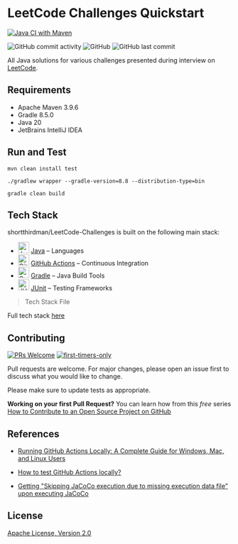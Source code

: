 # LeetCode Challenges Quickstart

[![Java CI with Maven](https://github.com/shortthirdman/LeetCode-Challenges/actions/workflows/maven.yml/badge.svg?event=workflow_dispatch)](https://github.com/shortthirdman/LeetCode-Challenges/actions/workflows/maven.yml)

![GitHub commit activity](https://img.shields.io/github/commit-activity/w/shortthirdman/LeetCode-Challenges)	![GitHub](https://img.shields.io/github/license/shortthirdman/LeetCode-Challenges)	![GitHub last commit](https://img.shields.io/github/last-commit/shortthirdman/LeetCode-Challenges)

All Java solutions for various challenges presented during interview on [LeetCode](https://leetcode.com/).

## Requirements

- Apache Maven 3.9.6
- Gradle 8.5.0
- Java 20
- JetBrains IntelliJ IDEA


## Run and Test

`mvn clean install test`

```
./gradlew wrapper --gradle-version=8.8 --distribution-type=bin
```

`gradle clean build`


## Tech Stack
shortthirdman/LeetCode-Challenges is built on the following main stack:

- <img width='25' height='25' src='https://img.stackshare.io/service/995/K85ZWV2F.png' alt='Java'/> [Java](https://www.java.com) – Languages
- <img width='25' height='25' src='https://img.stackshare.io/service/11563/actions.png' alt='GitHub Actions'/> [GitHub Actions](https://github.com/features/actions) – Continuous Integration
- <img width='25' height='25' src='https://img.stackshare.io/service/975/gradlephant-social-black-bg.png' alt='Gradle'/> [Gradle](https://www.gradle.org/) – Java Build Tools
- <img width='25' height='25' src='https://img.stackshare.io/service/2020/874086.png' alt='JUnit'/> [JUnit](http://junit.org/) – Testing Frameworks


> Tech Stack File

Full tech stack [here](/techstack.md)


## Contributing

[![PRs Welcome](https://img.shields.io/badge/PRs-welcome-brightgreen.svg?style=flat-square)](http://makeapullrequest.com)
[![first-timers-only](https://img.shields.io/badge/first--timers--only-friendly-blue.svg?style=flat-square)](https://www.firsttimersonly.com/)

Pull requests are welcome. For major changes, please open an issue first to discuss what you would like to change.

Please make sure to update tests as appropriate.

**Working on your first Pull Request?** You can learn how from this *free* series [How to Contribute to an Open Source Project on GitHub](https://kcd.im/pull-request)

## References

- [Running GitHub Actions Locally: A Complete Guide for Windows, Mac, and Linux Users](https://medium.com/debasishkumardas5/running-github-actions-locally-a-complete-guide-for-windows-mac-and-linux-users-34c45999c7cd)

- [How to test GitHub Actions locally?](https://www.browserstack.com/guide/test-github-actions-locally)

- [Getting "Skipping JaCoCo execution due to missing execution data file" upon executing JaCoCo](https://stackoverflow.com/questions/18107375/getting-skipping-jacoco-execution-due-to-missing-execution-data-file-upon-exec)

## License

[Apache License, Version 2.0](https://www.apache.org/licenses/LICENSE-2.0)
